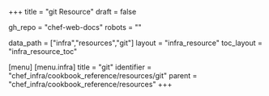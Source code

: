 +++
title = "git Resource"
draft = false

gh_repo = "chef-web-docs"
robots = ""

data_path = ["infra","resources","git"]
layout = "infra_resource"
toc_layout = "infra_resource_toc"


[menu]
  [menu.infra]
    title = "git"
    identifier = "chef_infra/cookbook_reference/resources/git"
    parent = "chef_infra/cookbook_reference/resources"
+++

<!-- The contents of this page are automatically generated from the git.yaml file in the data directory. -->
<!-- To suggest a change, edit the https://github.com/chef/chef/blob/master/lib/chef/resource/git.rb file
      and submit a pull request to the https://github.com/chef/chef repository. -->
